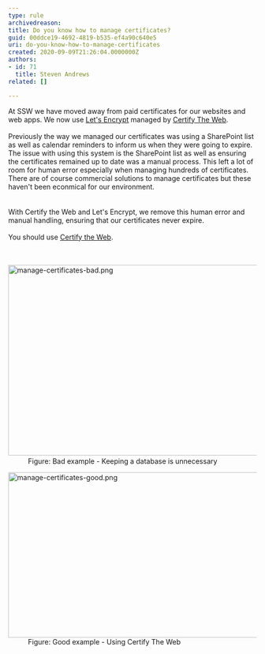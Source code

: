 ```yaml
---
type: rule
archivedreason: 
title: Do you know how to manage certificates?
guid: 00ddce19-4692-4819-b535-ef4a90c640e5
uri: do-you-know-how-to-manage-certificates
created: 2020-09-09T21:26:04.0000000Z
authors:
- id: 71
  title: Steven Andrews
related: []

---
```



At SSW we have moved away from paid certificates for our websites and web apps. We now use&#160;<a href="https&#58;//letsencrypt.org/">Let's Encrypt</a>&#160;managed by&#160;<a href="https&#58;//certifytheweb.com/">Certify The Web</a>. &#160;<br>&#160;<br>Previously the way we managed our certificates was using a SharePoint list as well as calendar reminders to inform us when they were going to expire. The issue with using this system is the SharePoint list as well as ensuring the certificates remained up to date was a manual process. This left a lot of room for human error especially when managing hundreds of certificates. There are of course commercial solutions to manage certificates but these haven't been econmical for our environment.&#160;&#160;&#160;<br><br><br>With Certify the Web and Let's Encrypt, we remove this human error and manual handling, ensuring that our certificates never expire.&#160;<br>&#160;<br>You should use&#160;<a href="https&#58;//certifytheweb.com/">Certify the Web​</a>.&#160;​<br>
<br><excerpt class='endintro'></excerpt><br>
<dl class="badImage"><dt>​<img src="/PublishingImages/manage-certificates-bad.png" alt="manage-certificates-bad.png" style="width&#58;750px;height&#58;386px;" /></dt><dd>Figure&#58; Bad example - Keeping a database is unnecessary</dd></dl><dl class="goodImage"><dt><img src="/PublishingImages/manage-certificates-good.png" alt="manage-certificates-good.png" style="width&#58;750px;height&#58;335px;" /></dt><dd>Figure&#58; Good example - Using Certify The Web​<br></dd></dl>


